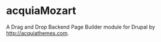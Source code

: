 acquiaMozart
============

A Drag and Drop Backend Page Builder module for Drupal by http://acquiathemes.com.
